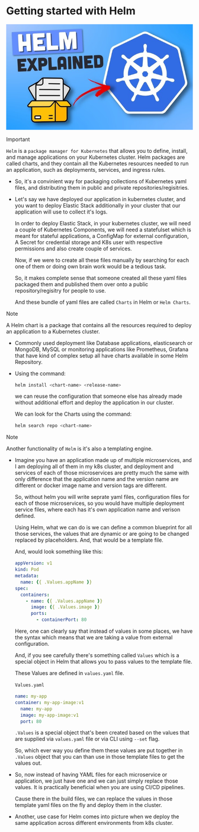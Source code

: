 # Getting started with Helm

![](./imgs/hq720.jpg)

>[!IMPORTANT]
>`Helm` is a `package manager for Kubernetes` that allows you to define, install, and manage applications on your Kubernetes cluster. Helm packages are called charts, and they contain all the Kubernetes resources needed to run an application, such as deployments, services, and ingress rules.

- So, it's a convinient way for packaging collections of Kubernetes yaml files, and distributing them in public and private repositories/regisitries.

- Let's say we have deployed our application in kubernetes cluster, and you want to deploy Elastic Stack additionally in your cluster that our application will use to collect it's logs.

  In order to deploy Elastic Stack, in your kubernetes cluster, we will need a couple of Kubernetes Components, we will need a statefulset which is meant for stateful applications, a ConfigMap for external configuration, A Secret for credential storage and K8s user with respective permissions and also create couple of services.

  Now, if we were to create all these files manually by searching for each one of them or doing own brain work would be a tedious task.

  So, it makes complete sense that someone created all these yaml files packaged them and published them over onto a public repository/regisitry for people to use.

  And these bundle of yaml files are called `Charts` in Helm or `Helm Charts`.

>[!NOTE]
>A Helm chart is a package that contains all the resources required to deploy an application to a Kubernetes cluster.

- Commonly used deployment like Database applications, elasticsearch or MongoDB, MySQL or monitoring applications like Prometheus, Grafana that have kind of complex setup all have charts available in some Helm Repository.

- Using the command:

  ```bash
  helm install <chart-name> <release-name>
  ```

  we can reuse the configuration that someone else has already made without additional effort and deploy the application in our cluster.

  We can look for the Charts using the command:

  ```bash
  helm search repo <chart-name>
  ```

>[!NOTE]
>Another functionality of `Helm` is it's also a templating engine.

- Imagine you have an application made up of multiple microservices, and I am deploying all of them in my k8s cluster, and deployment and services of each of those microservices are pretty much the same with only difference that the application name and the version name are different or docker image name and version tags are different.

  So, without helm you will write seprate yaml files, configuration files for each of those microservices, so you would have multiple deployment service files, where each has it's own application name and verison defined.

  Using Helm, what we can do is we can define a common blueprint for all those services, the values that are dynamic or are going to be changed replaced by placeholders. And, that would be a template file.

  And, would look something like this:

  ```yaml
  appVersion: v1
  kind: Pod
  metadata:
    name: {{ .Values.appName }}
  spec:
    containers:
      - name: {{ .Values.appName }}
        image: {{ .Values.image }}
        ports:
          - containerPort: 80
  ```

  Here, one can clearly say that instead of values in some places, we have the syntax which means that we are taking a value from external configuration.

  And, if you see carefully there's something called `Values` which is a special object in Helm that allows you to pass values to the template file.

  These Values are defined in `values.yaml` file.

  `Values.yaml`

  ```yaml
  name: my-app
  container: my-app-image:v1
    name: my-app
    image: my-app-image:v1
    port: 80
  ```

  `.Values` is a special object that's been created based on the values that are supplied via `values.yaml` file or via CLI using `--set` flag.

  So, which ever way you define them these values are put together in `.Values` object that you can than use in those template files to get the values out.

- So, now instead of having YAML files for each microservice or application, we just have one and we can just simply replace those values. It is practically beneficial when you are using CI/CD pipelines.

  Cause there in the build files, we can replace the values in those template yaml files on the fly and deploy them in the cluster.

- Another, use case for Helm comes into picture when we deploy the same application across different environments from k8s cluster.